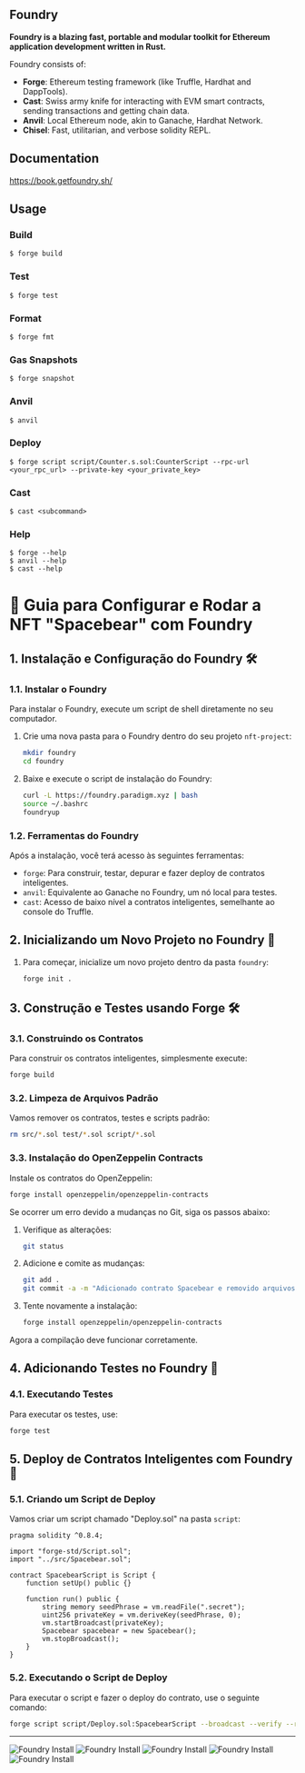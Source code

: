 
## Foundry

**Foundry is a blazing fast, portable and modular toolkit for Ethereum application development written in Rust.**

Foundry consists of:

-   **Forge**: Ethereum testing framework (like Truffle, Hardhat and DappTools).
-   **Cast**: Swiss army knife for interacting with EVM smart contracts, sending transactions and getting chain data.
-   **Anvil**: Local Ethereum node, akin to Ganache, Hardhat Network.
-   **Chisel**: Fast, utilitarian, and verbose solidity REPL.

## Documentation

https://book.getfoundry.sh/

## Usage

### Build

```shell
$ forge build
```

### Test

```shell
$ forge test
```

### Format

```shell
$ forge fmt
```

### Gas Snapshots

```shell
$ forge snapshot
```

### Anvil

```shell
$ anvil
```

### Deploy

```shell
$ forge script script/Counter.s.sol:CounterScript --rpc-url <your_rpc_url> --private-key <your_private_key>
```

### Cast

```shell
$ cast <subcommand>
```

### Help

```shell
$ forge --help
$ anvil --help
$ cast --help
```

# 🚀 Guia para Configurar e Rodar a NFT "Spacebear" com Foundry

## 1. Instalação e Configuração do Foundry 🛠️

### 1.1. Instalar o Foundry
Para instalar o Foundry, execute um script de shell diretamente no seu computador.

1. Crie uma nova pasta para o Foundry dentro do seu projeto `nft-project`:
   ```bash
   mkdir foundry
   cd foundry
   ```

2. Baixe e execute o script de instalação do Foundry:
   ```bash
   curl -L https://foundry.paradigm.xyz | bash
   source ~/.bashrc
   foundryup
   ```

### 1.2. Ferramentas do Foundry
Após a instalação, você terá acesso às seguintes ferramentas:
- `forge`: Para construir, testar, depurar e fazer deploy de contratos inteligentes.
- `anvil`: Equivalente ao Ganache no Foundry, um nó local para testes.
- `cast`: Acesso de baixo nível a contratos inteligentes, semelhante ao console do Truffle.

## 2. Inicializando um Novo Projeto no Foundry 📂

1. Para começar, inicialize um novo projeto dentro da pasta `foundry`:
   ```bash
   forge init .
   ```

## 3. Construção e Testes usando Forge 🛠️

### 3.1. Construindo os Contratos
Para construir os contratos inteligentes, simplesmente execute:
   ```bash
   forge build
   ```

### 3.2. Limpeza de Arquivos Padrão
Vamos remover os contratos, testes e scripts padrão:
   ```bash
   rm src/*.sol test/*.sol script/*.sol
   ```

### 3.3. Instalação do OpenZeppelin Contracts
Instale os contratos do OpenZeppelin:
   ```bash
   forge install openzeppelin/openzeppelin-contracts
   ```

Se ocorrer um erro devido a mudanças no Git, siga os passos abaixo:

1. Verifique as alterações:
   ```bash
   git status
   ```

2. Adicione e comite as mudanças:
   ```bash
   git add .
   git commit -a -m "Adicionado contrato Spacebear e removido arquivos padrão"
   ```

3. Tente novamente a instalação:
   ```bash
   forge install openzeppelin/openzeppelin-contracts
   ```

Agora a compilação deve funcionar corretamente.

## 4. Adicionando Testes no Foundry 🧪

### 4.1. Executando Testes
Para executar os testes, use:
   ```bash
   forge test
   ```

## 5. Deploy de Contratos Inteligentes com Foundry 🚀

### 5.1. Criando um Script de Deploy
Vamos criar um script chamado "Deploy.sol" na pasta `script`:

```solidity
pragma solidity ^0.8.4;

import "forge-std/Script.sol";
import "../src/Spacebear.sol";

contract SpacebearScript is Script {
    function setUp() public {}

    function run() public {
        string memory seedPhrase = vm.readFile(".secret");
        uint256 privateKey = vm.deriveKey(seedPhrase, 0);
        vm.startBroadcast(privateKey);
        Spacebear spacebear = new Spacebear();
        vm.stopBroadcast();
    }
}
```

### 5.2. Executando o Script de Deploy
Para executar o script e fazer o deploy do contrato, use o seguinte comando:
   ```bash
   forge script script/Deploy.sol:SpacebearScript --broadcast --verify --rpc-url ${SEPOLIA_RPC_URL}
   ```

---

![Foundry Install](../images/HardHat/foundry_build.png)
![Foundry Install](../images/HardHat/foundry_intall.png)
![Foundry Install](../images/HardHat/foundry_runScript.png)
![Foundry Install](../images/HardHat/foundry_try.png)
![Foundry Install](../images/HardHat/foundry_unitTest.png)
